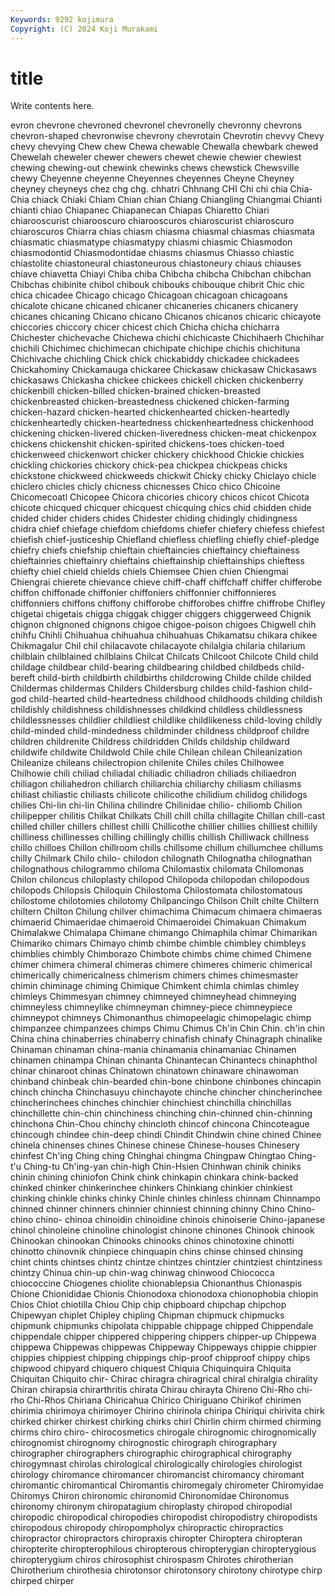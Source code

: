 ```yaml
---
Keywords: 9292 kojimura
Copyright: (C) 2024 Koji Murakami
---
```


# title

Write contents here.



evron chevrone
chevroned chevronel chevronelly chevronny chevrons chevron-shaped chevronwise chevrony chevrotain Chevrotin
chevvy Chevy chevy chevying Chew chew Chewa chewable Chewalla chewbark
chewed Chewelah cheweler chewer chewers chewet chewie chewier chewiest chewing
chewing-out chewink chewinks chews chewstick Chewsville chewy Cheyenne cheyenne Cheyennes
cheyennes Cheyne Cheyney cheyney cheyneys chez chg chg. chhatri Chhnang
CHI Chi chi chia Chia-Chia chiack Chiaki Chiam Chian chian
Chiang Chiangling Chiangmai Chianti chianti chiao Chiapanec Chiapanecan Chiapas Chiaretto
Chiari chiarooscurist chiarooscuro chiarooscuros chiaroscurist chiaroscuro chiaroscuros Chiarra chias chiasm
chiasma chiasmal chiasmas chiasmata chiasmatic chiasmatype chiasmatypy chiasmi chiasmic Chiasmodon
chiasmodontid Chiasmodontidae chiasms chiasmus Chiasso chiastic chiastolite chiastoneural chiastoneurous chiastoneury
chiaus chiauses chiave chiavetta Chiayi Chiba chiba Chibcha chibcha Chibchan
chibchan Chibchas chibinite chibol chibouk chibouks chibouque chibrit Chic chic
chica chicadee Chicago chicago Chicagoan chicagoan chicagoans chicalote chicane chicaned
chicaner chicaneries chicaners chicanery chicanes chicaning Chicano chicano Chicanos chicanos
chicaric chicayote chiccories chiccory chicer chicest chich Chicha chicha chicharra
Chichester chichevache Chichewa chichi chichicaste Chichihaerh Chichihar chichili Chichimec chichimecan
chichipate chichipe chichis chichituna Chichivache chichling Chick chick chickabiddy chickadee
chickadees Chickahominy Chickamauga chickaree Chickasaw chickasaw Chickasaws chickasaws Chickasha chickee
chickees chickell chicken chickenberry chickenbill chicken-billed chicken-brained chicken-breasted chickenbreasted chicken-breastedness
chickened chicken-farming chicken-hazard chicken-hearted chickenhearted chicken-heartedly chickenheartedly chicken-heartedness chickenheartedness chickenhood
chickening chicken-livered chicken-liveredness chicken-meat chickenpox chickens chickenshit chicken-spirited chickens-toes chicken-toed
chickenweed chickenwort chicker chickery chickhood Chickie chickies chickling chickories chickory
chick-pea chickpea chickpeas chicks chickstone chickweed chickweeds chickwit Chicky chicky
Chiclayo chicle chiclero chicles chicly chicness chicnesses Chico chico Chicoine
Chicomecoatl Chicopee Chicora chicories chicory chicos chicot Chicota chicote chicqued
chicquer chicquest chicquing chics chid chidden chide chided chider chiders
chides Chidester chiding chidingly chidingness chidra chief chiefage chiefdom chiefdoms
chiefer chiefery chiefess chiefest chiefish chief-justiceship Chiefland chiefless chiefling chiefly
chief-pledge chiefry chiefs chiefship chieftain chieftaincies chieftaincy chieftainess chieftainries chieftainry
chieftains chieftainship chieftainships chieftess chiefty chiel chield chields chiels Chiemsee
Chien chien Chiengmai Chiengrai chierete chievance chieve chiff-chaff chiffchaff chiffer
chifferobe chiffon chiffonade chiffonier chiffoniers chiffonnier chiffonnieres chiffonniers chiffons chiffony
chifforobe chifforobes chiffre chiffrobe Chifley chigetai chigetais chigga chiggak chigger
chiggers chiggerweed Chignik chignon chignoned chignons chigoe chigoe-poison chigoes Chigwell
chih chihfu Chihli Chihuahua chihuahua chihuahuas Chikamatsu chikara chikee Chikmagalur
Chil chil chilacavote chilacayote chilalgia chilaria chilarium chilblain chilblained chilblains
Chilcat Chilcats Chilcoot Chilcote Child child childage childbear child-bearing childbearing
childbed childbeds child-bereft child-birth childbirth childbirths childcrowing Childe childe childed
Childermas childermas Childers Childersburg childes child-fashion child-god child-hearted child-heartedness childhood
childhoods childing childish childishly childishness childishnesses childkind childless childlessness childlessnesses
childlier childliest childlike childlikeness child-loving childly child-minded child-mindedness childminder childness
childproof childre children childrenite Childress childridden Childs childship childward childwife
childwite Childwold Chile chile Chilean chilean Chileanization Chileanize chileans chilectropion
chilenite Chiles chiles Chilhowee Chilhowie chili chiliad chiliadal chiliadic chiliadron
chiliads chiliaedron chiliagon chiliahedron chiliarch chiliarchia chiliarchy chiliasm chiliasms chiliast
chiliastic chiliasts chilicote chilicothe chilidium chilidog chilidogs chilies Chi-lin chi-lin
Chilina chilindre Chilinidae chilio- chiliomb Chilion chilipepper chilitis Chilkat Chilkats
Chill chill chilla chillagite Chillan chill-cast chilled chiller chillers chillest
chilli Chillicothe chillier chillies chilliest chillily chilliness chillinesses chilling chillingly
chillis chillish Chilliwack chillness chillo chilloes Chillon chillroom chills chillsome
chillum chillumchee chillums chilly Chilmark Chilo chilo- chilodon chilognath Chilognatha
chilognathan chilognathous chilogrammo chiloma Chilomastix chilomata Chilomonas Chilon chiloncus chiloplasty
chilopod Chilopoda chilopodan chilopodous chilopods Chilopsis Chiloquin Chilostoma Chilostomata chilostomatous
chilostome chilotomies chilotomy Chilpancingo Chilson Chilt chilte Chiltern chiltern Chilton
Chilung chilver chimachima Chimacum chimaera chimaeras chimaerid Chimaeridae chimaeroid Chimaeroidei
Chimakuan Chimakum Chimalakwe Chimalapa Chimane chimango Chimaphila chimar Chimarikan Chimariko
chimars Chimayo chimb chimbe chimble chimbley chimbleys chimblies chimbly Chimborazo
Chimbote chimbs chime chimed Chimene chimer chimera chimeral chimeras chimere
chimeres chimeric chimerical chimerically chimericalness chimerism chimers chimes chimesmaster chimin
chiminage chiming Chimique Chimkent chimla chimlas chimley chimleys Chimmesyan chimney
chimneyed chimneyhead chimneying chimneyless chimneylike chimneyman chimney-piece chimneypiece chimneypot chimneys
Chimonanthus chimopeelagic chimopelagic chimp chimpanzee chimpanzees chimps Chimu Chimus Ch'in
Chin Chin. ch'in chin China china chinaberries chinaberry chinafish chinafy
Chinagraph chinalike Chinaman chinaman china-mania chinamania chinamaniac Chinamen chinamen chinampa
Chinan chinanta Chinantecan Chinantecs chinaphthol chinar chinaroot chinas Chinatown chinatown
chinaware chinawoman chinband chinbeak chin-bearded chin-bone chinbone chinbones chincapin chinch
chincha Chinchasuyu chinchayote chinche chincher chincherinchee chincherinchees chinches chinchier chinchiest
chinchilla chinchillas chinchillette chin-chin chinchiness chinching chin-chinned chin-chinning chinchona Chin-Chou
chinchy chincloth chincof chincona Chincoteague chincough chindee chin-deep chindi Chindit
Chindwin chine chined Chinee chinela chinenses chines Chinese chinese Chinese-houses
Chinesery chinfest Ch'ing Ching ching Chinghai chingma Chingpaw Chingtao Ching-t'u
Ching-tu Ch'ing-yan chin-high Chin-Hsien Chinhwan chinik chiniks chinin chining chiniofon
Chink chink chinkapin chinkara chink-backed chinked chinker chinkerinchee chinkers Chinkiang
chinkier chinkiest chinking chinkle chinks chinky Chinle chinles chinless chinnam
Chinnampo chinned chinner chinners chinnier chinniest chinning chinny Chino Chino-
chino chino- chinoa chinoidin chinoidine chinois chinoiserie Chino-japanese chinol chinoleine
chinoline chinologist chinone chinones Chinook chinook Chinookan chinookan Chinooks chinooks
chinos chinotoxine chinotti chinotto chinovnik chinpiece chinquapin chins chinse chinsed
chinsing chint chints chintses chintz chintze chintzes chintzier chintziest chintziness
chintzy Chinua chin-up chin-wag chinwag chinwood Chiococca chiococcine Chiogenes chiolite
chionablepsia Chionanthus Chionaspis Chione Chionididae Chionis Chionodoxa chionodoxa chionophobia chiopin
Chios Chiot chiotilla Chiou Chip chip chipboard chipchap chipchop Chipewyan
chiplet Chipley chipling Chipman chipmuck chipmucks chipmunk chipmunks chipolata chippable
chippage chipped Chippendale chippendale chipper chippered chippering chippers chipper-up Chippewa
chippewa Chippewas chippewas Chippeway Chippeways chippie chippier chippies chippiest chipping
chippings chip-proof chipproof chippy chips chipwood chipyard chiquero chiquest Chiquia
Chiquinquira Chiquita Chiquitan Chiquito chir- Chirac chiragra chiragrical chiral chiralgia
chirality Chiran chirapsia chirarthritis chirata Chirau chirayta Chireno Chi-Rho chi-rho
Chi-Rhos Chiriana Chiricahua Chirico Chiriguano Chirikof chirimen chirimia chirimoya chirimoyer
Chirino chirinola chiripa Chiriqui chirivita chirk chirked chirker chirkest chirking
chirks chirl Chirlin chirm chirmed chirming chirms chiro chiro- chirocosmetics
chirogale chirognomic chirognomically chirognomist chirognomy chirognostic chirograph chirographary chirographer chirographers
chirographic chirographical chirography chirogymnast chirolas chirological chirologically chirologies chirologist chirology
chiromance chiromancer chiromancist chiromancy chiromant chiromantic chiromantical Chiromantis chiromegaly chirometer
Chiromyidae Chiromys Chiron chironomic chironomid Chironomidae Chironomus chironomy chironym chiropatagium
chiroplasty chiropod chiropodial chiropodic chiropodical chiropodies chiropodist chiropodistry chiropodists chiropodous
chiropody chiropompholyx chiropractic chiropractics chiropractor chiropractors chiropraxis chiropter Chiroptera chiropteran
chiropterite chiropterophilous chiropterous chiropterygian chiropterygious chiropterygium chiros chirosophist chirospasm Chirotes
chirotherian Chirotherium chirothesia chirotonsor chirotonsory chirotony chirotype chirp chirped chirper

